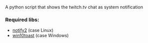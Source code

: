 A python script that shows the twitch.tv chat as system notification

### Required libs:
* [notify2](https://pypi.org/project/notify2/) (case Linux)
* [win10toast](https://pypi.org/project/win10toast/) (case Windows)